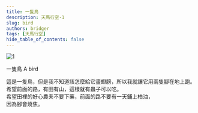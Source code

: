 ```yaml
---
title: 一隻鳥
description: 天馬行空-1
slug: bird
authors: bridger
tags: [天馬行空]
hide_table_of_contents: false
---
```

![1](https://e.brid.pw/i/2023/08/03/md8z09.webp)


<!-- truncate -->
一隻鳥 A bird  
  
這是一隻鳥，但是我不知道該怎麼給它畫翅膀，所以我就讓它用兩隻腳在地上跑。  
希望前面的路，有田有山，這樣就有蟲子可以吃。  
希望田裡的好心農夫不要下藥，前面的路不要有一天鋪上柏油，  
因為腳會燒焦。  



